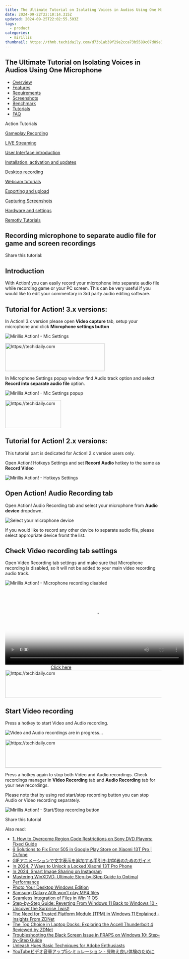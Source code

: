 ```yaml
---
title: The Ultimate Tutorial on Isolating Voices in Audios Using One Microphone
date: 2024-09-22T22:10:14.315Z
updated: 2024-09-25T22:02:55.503Z
tags:
  - product
categories:
  - mirillis
thumbnail: https://thmb.techidaily.com/d73b1ab39f29e2cca73b5589c07d89e3cba6a2b832a71241d754322497bd16d3.jpg
---
```


## The Ultimate Tutorial on Isolating Voices in Audios Using One Microphone

* [Overview](https://tools.techidaily.com/mirillis/products/)
* [Features](https://tools.techidaily.com/mirillis/products/)
* [Requirements](https://tools.techidaily.com/mirillis/products/)
* [Screenshots](https://tools.techidaily.com/mirillis/products/)
* [Benchmark](https://tools.techidaily.com/mirillis/products/)
* [Tutorials](https://tools.techidaily.com/mirillis/products/)
* [FAQ](https://tools.techidaily.com/mirillis/products/)

Action Tutorials

[Gameplay Recording](https://tools.techidaily.com/mirillis/products/) 

[LIVE Streaming](https://tools.techidaily.com/mirillis/products/) 

[User Interface introduction](https://tools.techidaily.com/mirillis/products/) 

[Installation, activation and updates](https://tools.techidaily.com/mirillis/products/) 

[Desktop recording](https://tools.techidaily.com/mirillis/products/) 

[Webcam tutorials](https://tools.techidaily.com/mirillis/products/) 

[Exporting and upload](https://tools.techidaily.com/mirillis/products/) 

[Capturing Screenshots](https://tools.techidaily.com/mirillis/products/) 

[Hardware and settings](https://tools.techidaily.com/mirillis/products/) 

[Remotly Tutorials](https://remotly.com/tutorials/getting-started-with-remotly-for-windows-pc) 

## Recording microphone to separate audio file for game and screen recordings

  
 Share this tutorial:

##  Introduction 

 With Action! you can easily record your microphone into separate audio file while recording game or your PC screen. This can be very useful if you would like to edit your commentary in 3rd party audio editing software.

##  Tutorial for Action! 3.x versions: 

 In Action! 3.x version please open **Video capture** tab, setup your microphone and click **Microphone settings button** 

![Mirillis Action! - Mic Settings](https://mirillis.com/res/old/gfx/tutorials/hardware_settings/mirillis_action_mic_separate_audio_track_mic_settings.jpg "Mic settings") 

<!-- affiliate ads begin -->
<a href="https://bluettius.sjv.io/c/5597632/2139109/17108" target="_top" id="2139109">
  <img src="//a.impactradius-go.com/display-ad/17108-2139109" border="0" alt="https://techidaily.com" width="320" height="90"/>
</a>
<img height="0" width="0" src="https://bluettius.sjv.io/i/5597632/2139109/17108" style="position:absolute;visibility:hidden;" border="0" />
<!-- affiliate ads end -->

 In Microphone Settings popup window find Audio track option and select **Record into separate audio file** option. 

![Mirillis Action! - Mic Settings popup](https://mirillis.com/res/old/gfx/tutorials/hardware_settings/mirillis_action_mic_separate_audio_track_mic_settings_popup.jpg "Mic settings popup") 

<!-- affiliate ads begin -->
<a href="https://aligracehair.sjv.io/c/5597632/2135411/19272" target="_top" id="2135411">
  <img src="//a.impactradius-go.com/display-ad/19272-2135411" border="0" alt="https://techidaily.com" width="180" height="90"/>
</a>
<img height="0" width="0" src="https://aligracehair.sjv.io/i/5597632/2135411/19272" style="position:absolute;visibility:hidden;" border="0" />
<!-- affiliate ads end -->

##  Tutorial for Action! 2.x versions: 

 This tutorial part is dedicated for Action! 2.x version users only. 

 Open Action! Hotkeys Settings and set **Record Audio** hotkey to the same as **Record Video** 

![Mirillis Action! - Hotkeys Settings](https://mirillis.com/res/old/gfx/tutorials/hardware_settings/mirillis_action_mic_separate_audio_track_hotkeys.jpg "Hotkeys settings") 

##  Open Action! Audio Recording tab 

 Open Action! Audio Recording tab and select your microphone from **Audio device** dropdown.

![Select your microphone device](https://mirillis.com/res/old/gfx/tutorials/hardware_settings/mirillis_action_mic_separate_audio_track_audio_settings.jpg "Selecting microphone device for recording") 

 If you would like to record any other device to separate audio file, please select appropriate device fromt the list. 

##  Check Video recording tab settings

 Open Video Recording tab settings and make sure that Microphone recording is disabled, so it will not be added to your main video recording audio track. 

![Mirillis Action! - Microphone recording disabled](https://mirillis.com/res/old/gfx/tutorials/hardware_settings/mirillis_action_mic_separate_audio_track_video_tab.jpg "Microphone recording disabled") 

<!-- affiliate ads begin -->
<span id="1982462">
					<video width="576" height="240" style="cursor:pointer"
           poster="//a.impactradius-go.com/display-clicktoplayimage/1982462.png"
           onclick="if(!this.playClicked){this.play();this.setAttribute('controls',true);this.playClicked=true;}">
	   <source src="//a.impactradius-go.com/display-ad/22993-1982462">
	   <img src="//a.impactradius-go.com/display-clicktoplayimage/1982462.png" style="border: none; height: 100%; width: 100%; object-fit: contain">
	</video>
	<div style="width:360px;text-align:center"><a href="javascript:window.open(decodeURIComponent('https%3A%2F%2Fhomestyler.sjv.io%2Fc%2F5597632%2F1982462%2F22993'), '_blank');void(0);">Click here</a></div>
</span>
<img height="0" width="0" src="https://imp.pxf.io/i/5597632/1982462/22993" style="position:absolute;visibility:hidden;" border="0" />
<!-- affiliate ads end -->

<!-- affiliate ads begin -->
<a href="https://bluettide.pxf.io/c/5597632/2141683/17092" target="_top" id="2141683">
  <img src="//a.impactradius-go.com/display-ad/17092-2141683" border="0" alt="https://techidaily.com" width="728" height="90"/>
</a>
<img height="0" width="0" src="https://bluettide.pxf.io/i/5597632/2141683/17092" style="position:absolute;visibility:hidden;" border="0" />
<!-- affiliate ads end -->

## Start Video recording 

 Press a hotkey to start Video and Audio recording. 

![Video and Audio recordings are in progress...](https://mirillis.com/res/old/gfx/tutorials/hardware_settings/mirillis_action_mic_separate_audio_track_recording.jpg "Video and Audio recordings are in progress...") 

<!-- affiliate ads begin -->
<a href="https://ephamedtechinc.pxf.io/c/5597632/2139322/26400" target="_top" id="2139322">
  <img src="//a.impactradius-go.com/display-ad/26400-2139322" border="0" alt="https://techidaily.com" width="728" height="90"/>
</a>
<img height="0" width="0" src="https://ephamedtechinc.pxf.io/i/5597632/2139322/26400" style="position:absolute;visibility:hidden;" border="0" />
<!-- affiliate ads end -->

 Press a hotkey again to stop both Video and Audio recordings. Check recordings manager in **Video Recording** tab and **Audio Recording** tab for your new recordings. 

 Please note that by using red start/stop recording button you can stop Audio or Video recording separately. 

![Mirillis Action! - Start/Stop recording button](https://mirillis.com/res/old/gfx/tutorials/hardware_settings/mirillis_action_mic_separate_audio_track_button.jpg "Start/stop recroding button") 

  
Share this tutorial

<ins class="adsbygoogle"
     style="display:block"
     data-ad-format="autorelaxed"
     data-ad-client="ca-pub-7571918770474297"
     data-ad-slot="1223367746"></ins>

<ins class="adsbygoogle"
     style="display:block"
     data-ad-client="ca-pub-7571918770474297"
     data-ad-slot="8358498916"
     data-ad-format="auto"
     data-full-width-responsive="true"></ins>

<span class="atpl-alsoreadstyle">Also read:</span>
<div><ul>
<li><a href="https://win-community.techidaily.com/1-how-to-overcome-region-code-restrictions-on-sony-dvd-players-fixed-guide/"><u>1. How to Overcome Region Code Restrictions on Sony DVD Players: Fixed Guide</u></a></li>
<li><a href="https://howto.techidaily.com/6-solutions-to-fix-error-505-in-google-play-store-on-xiaomi-13t-pro-drfone-by-drfone-fix-android-problems-fix-android-problems/"><u>6 Solutions to Fix Error 505 in Google Play Store on Xiaomi 13T Pro | Dr.fone</u></a></li>
<li><a href="https://win-community.techidaily.com/1726027822715-gif/"><u>GIFアニメーションで文字表示を追加する手引き:初学者のためのガイド</u></a></li>
<li><a href="https://unlock-android.techidaily.com/in-2024-7-ways-to-unlock-a-locked-xiaomi-13t-pro-phone-by-drfone-android/"><u>In 2024, 7 Ways to Unlock a Locked Xiaomi 13T Pro Phone</u></a></li>
<li><a href="https://extra-approaches.techidaily.com/in-2024-smart-image-sharing-on-instagram/"><u>In 2024, Smart Image Sharing on Instagram</u></a></li>
<li><a href="https://eaxpv-info.techidaily.com/mastering-winxdvd-ultimate-step-by-step-guide-to-optimal-performance/"><u>Mastering WinXDVD: Ultimate Step-by-Step Guide to Optimal Performance</u></a></li>
<li><a href="https://screen-capture.techidaily.com/photo-your-desktop-windows-edition/"><u>Photo Your Desktop Windows Edition</u></a></li>
<li><a href="https://techidaily.com/samsung-galaxy-a05-won-t-play-mp4-files-by-aiseesoft-video-converter-play-mp4-on-android/"><u>Samsung Galaxy A05 won’t play MP4 files</u></a></li>
<li><a href="https://win11-tips.techidaily.com/seamless-integration-of-files-in-win-11-os/"><u>Seamless Integration of Files in Win 11 OS</u></a></li>
<li><a href="https://win-community.techidaily.com/step-by-step-guide-reverting-from-windows-11-back-to-windows-10-uncover-the-surprise-twist/"><u>Step-by-Step Guide: Reverting From Windows 11 Back to Windows 10 - Uncover the Surprise Twist!</u></a></li>
<li><a href="https://win-community.techidaily.com/the-need-for-trusted-platform-module-tpm-in-windows-11-explained-insights-from-zdnet/"><u>The Need for Trusted Platform Module (TPM) in Windows 11 Explained - Insights From ZDNet</u></a></li>
<li><a href="https://win-community.techidaily.com/the-top-choice-in-laptop-docks-exploring-the-accell-thunderbolt-4-reviewed-by-zdnet/"><u>The Top Choice in Laptop Docks: Exploring the Accell Thunderbolt 4 Reviewed by ZDNet</u></a></li>
<li><a href="https://win-community.techidaily.com/troubleshooting-the-black-screen-issue-in-fraps-on-windows-10-step-by-step-guide/"><u>Troubleshooting the Black Screen Issue in FRAPS on Windows 10: Step-by-Step Guide</u></a></li>
<li><a href="https://extra-resources.techidaily.com/unleash-hues-basic-techniques-for-adobe-enthusiasts/"><u>Unleash Hues Basic Techniques for Adobe Enthusiasts</u></a></li>
<li><a href="https://win-community.techidaily.com/1726030375655-youtube5/"><u>YouTubeビデオ音量アップ5シミュレーション - 見映え良い体験のために</u></a></li>
</ul></div>

